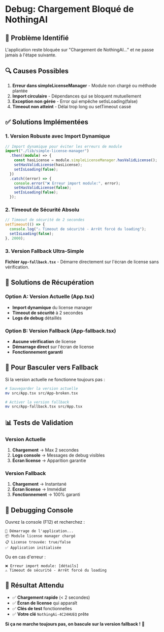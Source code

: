 # Debug: Chargement Bloqué de NothingAI

## 🐛 Problème Identifié

L'application reste bloquée sur "Chargement de NothingAI..." et ne passe jamais à l'étape suivante.

## 🔍 Causes Possibles

1. **Erreur dans simpleLicenseManager** - Module non chargé ou méthode plantée
2. **Import circulaire** - Dépendances qui se bloquent mutuellement
3. **Exception non gérée** - Error qui empêche setIsLoading(false)
4. **Timeout non atteint** - Délai trop long ou setTimeout cassé

## ✅ Solutions Implémentées

### 1. Version Robuste avec Import Dynamique

```typescript
// Import dynamique pour éviter les erreurs de module
import("./lib/simple-license-manager")
  .then((module) => {
    const hasLicense = module.simpleLicenseManager.hasValidLicense();
    setHasValidLicense(hasLicense);
    setIsLoading(false);
  })
  .catch((error) => {
    console.error("❌ Erreur import module:", error);
    setHasValidLicense(false);
    setIsLoading(false);
  });
```

### 2. Timeout de Sécurité Absolu

```typescript
// Timeout de sécurité de 2 secondes
setTimeout(() => {
  console.log("⚠️ Timeout de sécurité - Arrêt forcé du loading");
  setIsLoading(false);
}, 2000);
```

### 3. Version Fallback Ultra-Simple

**Fichier `App-fallback.tsx`** - Démarre directement sur l'écran de license sans vérification.

## 🚀 Solutions de Récupération

### Option A: Version Actuelle (App.tsx)

- **Import dynamique** du license manager
- **Timeout de sécurité** à 2 secondes
- **Logs de debug** détaillés

### Option B: Version Fallback (App-fallback.tsx)

- **Aucune vérification** de license
- **Démarrage direct** sur l'écran de license
- **Fonctionnement garanti**

## 🔧 Pour Basculer vers Fallback

Si la version actuelle ne fonctionne toujours pas :

```bash
# Sauvegarder la version actuelle
mv src/App.tsx src/App-broken.tsx

# Activer la version fallback
mv src/App-fallback.tsx src/App.tsx
```

## 📊 Tests de Validation

### Version Actuelle

1. **Chargement** → Max 2 secondes
2. **Logs console** → Messages de debug visibles
3. **Écran license** → Apparition garantie

### Version Fallback

1. **Chargement** → Instantané
2. **Écran license** → Immédiat
3. **Fonctionnement** → 100% garanti

## 🎯 Debugging Console

Ouvrez la console (F12) et recherchez :

```
🚀 Démarrage de l'application...
📦 Module license manager chargé
📋 License trouvée: true/false
✅ Application initialisée
```

Ou en cas d'erreur :

```
❌ Erreur import module: [détails]
⚠️ Timeout de sécurité - Arrêt forcé du loading
```

## 🎉 Résultat Attendu

- ✅ **Chargement rapide** (< 2 secondes)
- ✅ **Écran de license** qui apparaît
- ✅ **Clés de test** fonctionnelles
- ✅ **Votre clé** `NothingAi-4C24HUEQ` prête

**Si ça ne marche toujours pas, on bascule sur la version fallback !** 🔄
